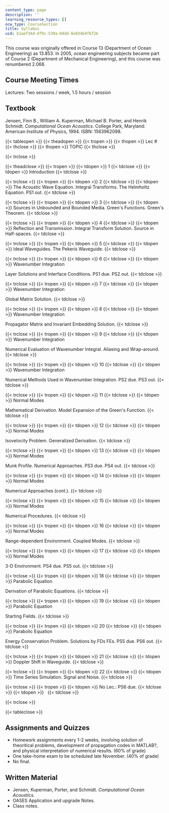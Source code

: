 ```yaml
---
content_type: page
description: ''
learning_resource_types: []
ocw_type: CourseSection
title: Syllabus
uid: b1aef36d-df9c-539a-0ddd-6e034b4fb72b
---
```


This course was originally offered in Course 13 (Department of Ocean Engineering) as 13.853. In 2005, ocean engineering subjects became part of Course 2 (Department of Mechanical Engineering), and this course was renumbered 2.068.

Course Meeting Times
--------------------

Lectures: Two sessions / week, 1.5 hours / session

Textbook
--------

Jensen, Finn B., William A. Kuperman, Michael B. Porter, and Henrik Schmidt. _Computational Ocean Acoustics_. College Park, Maryland: American Institute of Physics, 1994. ISBN: 1563962098.

{{< tableopen >}}
{{< theadopen >}}
{{< tropen >}}
{{< thopen >}}
Lec #
{{< thclose >}}
{{< thopen >}}
TOPIC
{{< thclose >}}

{{< trclose >}}

{{< theadclose >}}
{{< tropen >}}
{{< tdopen >}}
1
{{< tdclose >}}
{{< tdopen >}}
Introduction
{{< tdclose >}}

{{< trclose >}}
{{< tropen >}}
{{< tdopen >}}
2
{{< tdclose >}}
{{< tdopen >}}
The Acoustic Wave Equation. Integral Transforms. The Helmholtz Equation. PS1 out.
{{< tdclose >}}

{{< trclose >}}
{{< tropen >}}
{{< tdopen >}}
3
{{< tdclose >}}
{{< tdopen >}}
Sources in Unbounded and Bounded Media. Green's Functions. Green's Theorem.
{{< tdclose >}}

{{< trclose >}}
{{< tropen >}}
{{< tdopen >}}
4
{{< tdclose >}}
{{< tdopen >}}
Reflection and Transmission. Integral Transform Solution. Source in Half-spaces.
{{< tdclose >}}

{{< trclose >}}
{{< tropen >}}
{{< tdopen >}}
5
{{< tdclose >}}
{{< tdopen >}}
Ideal Waveguides. The Pekeris Waveguide.
{{< tdclose >}}

{{< trclose >}}
{{< tropen >}}
{{< tdopen >}}
6
{{< tdclose >}}
{{< tdopen >}}
Wavenumber Integration  
  
Layer Solutions and Interface Conditions. PS1 due. PS2 out.
{{< tdclose >}}

{{< trclose >}}
{{< tropen >}}
{{< tdopen >}}
7
{{< tdclose >}}
{{< tdopen >}}
Wavenumber Integration  
  
Global Matrix Solution.
{{< tdclose >}}

{{< trclose >}}
{{< tropen >}}
{{< tdopen >}}
8
{{< tdclose >}}
{{< tdopen >}}
Wavenumber Integration  
  
Propagator Matrix and Invariant Embedding Solution.
{{< tdclose >}}

{{< trclose >}}
{{< tropen >}}
{{< tdopen >}}
9
{{< tdclose >}}
{{< tdopen >}}
Wavenumber Integration  
  
Numerical Evaluation of Wavenumber Integral. Aliasing and Wrap-around.
{{< tdclose >}}

{{< trclose >}}
{{< tropen >}}
{{< tdopen >}}
10
{{< tdclose >}}
{{< tdopen >}}
Wavenumber Integration  
  
Numerical Methods Used in Wavenumber Integration. PS2 due. PS3 out.
{{< tdclose >}}

{{< trclose >}}
{{< tropen >}}
{{< tdopen >}}
11
{{< tdclose >}}
{{< tdopen >}}
Normal Modes  
  
Mathematical Derivation. Model Expansion of the Green's Function.
{{< tdclose >}}

{{< trclose >}}
{{< tropen >}}
{{< tdopen >}}
12
{{< tdclose >}}
{{< tdopen >}}
Normal Modes  
  
Isovelocity Problem. Generalized Derivation.
{{< tdclose >}}

{{< trclose >}}
{{< tropen >}}
{{< tdopen >}}
13
{{< tdclose >}}
{{< tdopen >}}
Normal Modes  
  
Munk Profile. Numerical Approaches. PS3 due. PS4 out.
{{< tdclose >}}

{{< trclose >}}
{{< tropen >}}
{{< tdopen >}}
14
{{< tdclose >}}
{{< tdopen >}}
Normal Modes  
  
Numerical Approaches (cont.).
{{< tdclose >}}

{{< trclose >}}
{{< tropen >}}
{{< tdopen >}}
15
{{< tdclose >}}
{{< tdopen >}}
Normal Modes  
  
Numerical Procedures.
{{< tdclose >}}

{{< trclose >}}
{{< tropen >}}
{{< tdopen >}}
16
{{< tdclose >}}
{{< tdopen >}}
Normal Modes  
  
Range-dependent Environment. Coupled Modes.
{{< tdclose >}}

{{< trclose >}}
{{< tropen >}}
{{< tdopen >}}
17
{{< tdclose >}}
{{< tdopen >}}
Normal Modes  
  
3-D Environment. PS4 due. PS5 out.
{{< tdclose >}}

{{< trclose >}}
{{< tropen >}}
{{< tdopen >}}
18
{{< tdclose >}}
{{< tdopen >}}
Parabolic Equation  
  
Derivation of Parabolic Equations.
{{< tdclose >}}

{{< trclose >}}
{{< tropen >}}
{{< tdopen >}}
19
{{< tdclose >}}
{{< tdopen >}}
Parabolic Equation  
  
Starting Fields.
{{< tdclose >}}

{{< trclose >}}
{{< tropen >}}
{{< tdopen >}}
20
{{< tdclose >}}
{{< tdopen >}}
Parabolic Equation  
  
Energy Conservation Problem. Solutions by FDs FEs. PS5 due. PS6 out.
{{< tdclose >}}

{{< trclose >}}
{{< tropen >}}
{{< tdopen >}}
21
{{< tdclose >}}
{{< tdopen >}}
Doppler Shift in Waveguide.
{{< tdclose >}}

{{< trclose >}}
{{< tropen >}}
{{< tdopen >}}
22
{{< tdclose >}}
{{< tdopen >}}
Time Series Simulation. Signal and Noise.
{{< tdclose >}}

{{< trclose >}}
{{< tropen >}}
{{< tdopen >}}
No Lec.: PS6 due.
{{< tdclose >}}
{{< tdopen >}}
 
{{< tdclose >}}

{{< trclose >}}

{{< tableclose >}}

Assignments and Quizzes
-----------------------

*   Homework assignments every 1-2 weeks, involving solution of theoritical problems, development of propagation codes in MATLAB?, and physical interpretation of numerical results. (60% of grade)
*   One take-home exam to be scheduled late November. (40% of grade)
*   No final.

Written Material
----------------

*   Jensen, Kuperman, Porter, and Schmidt. _Computational Ocean Acoustics._
*   OASES Application and upgrade Notes.
*   Class notes.